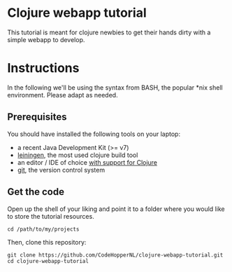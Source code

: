 # Clojure webapp tutorial

This tutorial is meant for clojure newbies to get their hands dirty with a simple
webapp to develop.

# Instructions

In the following we'll be using the syntax from BASH, the popular *nix shell environment. Please adapt as needed.

## Prerequisites

You should have installed the following tools on your laptop:

- a recent Java Development Kit (>= v7)
- [leiningen](https://github.com/technomancy/leiningen), the most used clojure build tool
- an editor / IDE of choice [with support for Clojure](http://dev.clojure.org/display/doc/IDEs+and+Editors)
- [git](https://git-scm.com/), the version control system

## Get the code

Open up the shell of your liking and point it to a folder where you would like to
store the tutorial resources.

```shell
cd /path/to/my/projects
```

Then, clone this repository:

```shell
git clone https://github.com/CodeHopperNL/clojure-webapp-tutorial.git
cd clojure-webapp-tutorial
```
